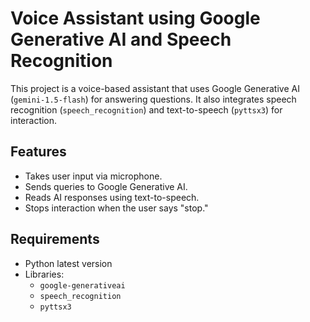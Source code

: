 # Voice Assistant using Google Generative AI and Speech Recognition

This project is a voice-based assistant that uses Google Generative AI (`gemini-1.5-flash`) for answering questions. It also integrates speech recognition (`speech_recognition`) and text-to-speech (`pyttsx3`) for interaction.

## Features
- Takes user input via microphone.
- Sends queries to Google Generative AI.
- Reads AI responses using text-to-speech.
- Stops interaction when the user says "stop."

## Requirements
- Python latest version
- Libraries: 
  - `google-generativeai`
  - `speech_recognition`
  - `pyttsx3`


